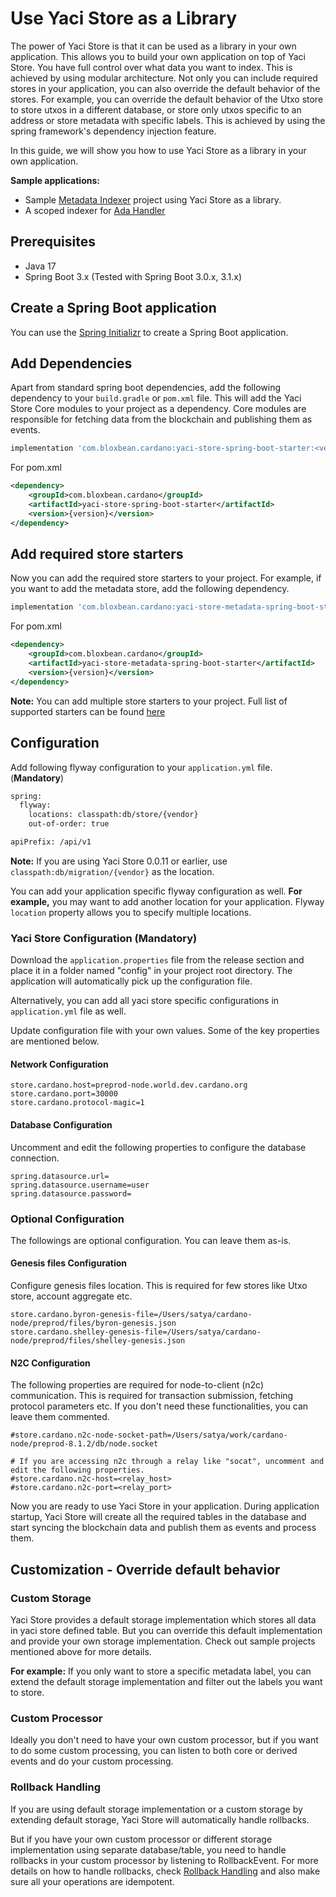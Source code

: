 # Use Yaci Store as a Library

The power of Yaci Store is that it can be used as a library in your own application. This allows you to build your own application on top of Yaci Store.
You have full control over what data you want to index. This is achieved by using modular architecture. Not only you can include required stores in 
your application, you can also override the default behavior of the stores. For example, you can override the default behavior of the Utxo store to store 
utxos in a different database, or store only utxos specific to an address or store metadata with specific labels. This is achieved by using the
spring framework's dependency injection feature.

In this guide, we will show you how to use Yaci Store as a library in your own application.

**Sample applications:** 
- Sample [Metadata Indexer](https://github.com/bloxbean/metadata-indexer) project using Yaci Store as a library.
- A scoped indexer for [Ada Handler](https://github.com/cardano-foundation/adahandle-resolver)

## Prerequisites

- Java 17
- Spring Boot 3.x (Tested with Spring Boot 3.0.x, 3.1.x)

## Create a Spring Boot application

You can use the [Spring Initializr](https://start.spring.io/) to create a Spring Boot application. 

## Add Dependencies

Apart from standard spring boot dependencies, add the following dependency to your `build.gradle` or `pom.xml` file.
This will add the Yaci Store Core modules to your project as a dependency. Core modules are responsible for fetching data from the blockchain and
publishing them as events.

```groovy
implementation 'com.bloxbean.cardano:yaci-store-spring-boot-starter:<version>'
```

For pom.xml

```xml
<dependency>
    <groupId>com.bloxbean.cardano</groupId>
    <artifactId>yaci-store-spring-boot-starter</artifactId>
    <version>{version}</version>
</dependency>
```

## Add required store starters

Now you can add the required store starters to your project. For example, if you want to add the metadata store, add the following dependency.

```groovy
implementation 'com.bloxbean.cardano:yaci-store-metadata-spring-boot-starter:<version>'
```

For pom.xml
```xml
<dependency>
    <groupId>com.bloxbean.cardano</groupId>
    <artifactId>yaci-store-metadata-spring-boot-starter</artifactId>
    <version>{version}</version>
</dependency>
```

**Note:** You can add multiple store starters to your project. Full list of supported starters can be found [here](./overview.md?#spring-boot-starter)

## Configuration

Add following flyway configuration to your `application.yml` file. (**Mandatory**)

```xml
spring:
  flyway:
    locations: classpath:db/store/{vendor}
    out-of-order: true

apiPrefix: /api/v1
```

**Note:** If you are using Yaci Store 0.0.11 or earlier, use `classpath:db/migration/{vendor}` as the location.

You can add your application specific flyway configuration as well. **For example,** you may want to add another location for your application.
Flyway ``location`` property allows you to specify multiple locations. 

### Yaci Store Configuration (Mandatory)

Download the ``application.properties`` file from the release section and place it in a folder named "config" in your project root directory.
The application will automatically pick up the configuration file.

Alternatively, you can add all yaci store specific configurations in ``application.yml`` file as well.

Update configuration file with your own values. Some of the key properties are mentioned below.

#### Network Configuration

```
store.cardano.host=preprod-node.world.dev.cardano.org
store.cardano.port=30000
store.cardano.protocol-magic=1
```

#### Database Configuration

Uncomment and edit the following properties to configure the database connection.

```
spring.datasource.url=
spring.datasource.username=user
spring.datasource.password=
```


### Optional Configuration
The followings are optional configuration. You can leave them as-is.

#### Genesis files Configuration

Configure genesis files location. This is required for few stores like Utxo store, account aggregate etc.

```
store.cardano.byron-genesis-file=/Users/satya/cardano-node/preprod/files/byron-genesis.json
store.cardano.shelley-genesis-file=/Users/satya/cardano-node/preprod/files/shelley-genesis.json
```

#### N2C Configuration

The following properties are required for node-to-client (n2c) communication. This is required for transaction submission,
fetching protocol parameters etc. If you don't need these functionalities, you can leave them commented.
```
#store.cardano.n2c-node-socket-path=/Users/satya/work/cardano-node/preprod-8.1.2/db/node.socket

# If you are accessing n2c through a relay like "socat", uncomment and edit the following properties.
#store.cardano.n2c-host=<relay_host>
#store.cardano.n2c-port=<relay_port>
```

Now you are ready to use Yaci Store in your application. During application startup, Yaci Store will create all the required tables in the database and
start syncing the blockchain data and publish them as events and process them.

## Customization - Override default behavior

### **Custom Storage**

Yaci Store provides a default storage implementation which stores all data in yaci store defined table. 
But you can override this default implementation and provide your own storage implementation. Check out sample projects mentioned above for more details.

**For example:** If you only want to store a specific metadata label, you can extend the default storage implementation and filter out the labels you want to store. 

### **Custom Processor**

Ideally you don't need to have your own custom processor, but if you want to do some custom processing, you can listen to both core or derived events and do your custom processing. 

### **Rollback Handling**

If you are using default storage implementation or a custom storage by extending default storage, Yaci Store will automatically handle rollbacks.

But if you have your own custom processor or different storage implementation using separate database/table, you need to handle rollbacks in your custom processor by listening to RollbackEvent.
For more details on how to handle rollbacks, check [Rollback Handling](./design.md?#handling-rollbacks) and also make sure all your operations are idempotent.



